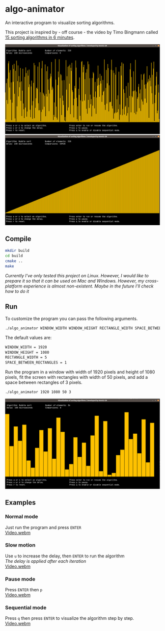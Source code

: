 # algo-animator

An interactive program to visualize sorting algorithms.

This project is inspired by - off course - the video by Timo Bingmann called 
[15 sorting algorithms in 6 minutes](https://www.youtube.com/watch?v=kPRA0W1kECg).

![Image 1](repo/1.png)
![Image 2](repo/2.png)


## Compile

```bash
mkdir build
cd build
cmake ..
make
```

*Currently I've only tested this project on Linux. However, I would like to prepare it so 
that it can be used on Mac and Windows. However, my cross-platform experience is almost 
non-existent. Maybe in the future I'll check how to do it*

## Run

To customize the program you can pass the following arguments. 

```bash
./algo_animator WINDOW_WIDTH WINDOW_HEIGHT RECTANGLE_WIDTH SPACE_BETWEEN_RECTANGLES
```

The default values are:

```bash
WINDOW_WIDTH = 1920
WINDOW_HEIGHT = 1080
RECTANGLE_WIDTH = 5
SPACE_BETWEEN_RECTANGLES = 1
```

Run the program in a window with width of 1920 pixels and height of 1080 pixels, 
fit the screen with rectangles with width of 50 pixels, and add a space between
rectangles of 3 pixels.

```bash
./algo_animator 1920 1080 50 3
```

![Image 3](repo/3.png)


## Examples

### Normal mode

Just run the program and press `ENTER`  
[Video.webm](https://github.com/denniscmartin/algo-animator/assets/66180929/f75366b4-b8ba-421e-8c1e-f43727a67b4f)

### Slow motion

Use `u` to increase the delay, then `ENTER` to run the algorithm   
*The delay is applied after each iteration*  
[Video.webm](https://github.com/denniscmartin/algo-animator/assets/66180929/b3bcde87-2680-4667-98be-3b3946712254)

### Pause mode

Press `ENTER` then `p`   
[Video.webm](https://github.com/denniscmartin/algo-animator/assets/66180929/6a3ff80c-56dc-4b1a-a811-e3649fe2edde)

### Sequential mode

Press `q` then press `ENTER` to visualize the algorithm step by step.   
[Video.webm](https://github.com/denniscmartin/algo-animator/assets/66180929/743c00d8-5236-437d-85ad-b139611175ef)

